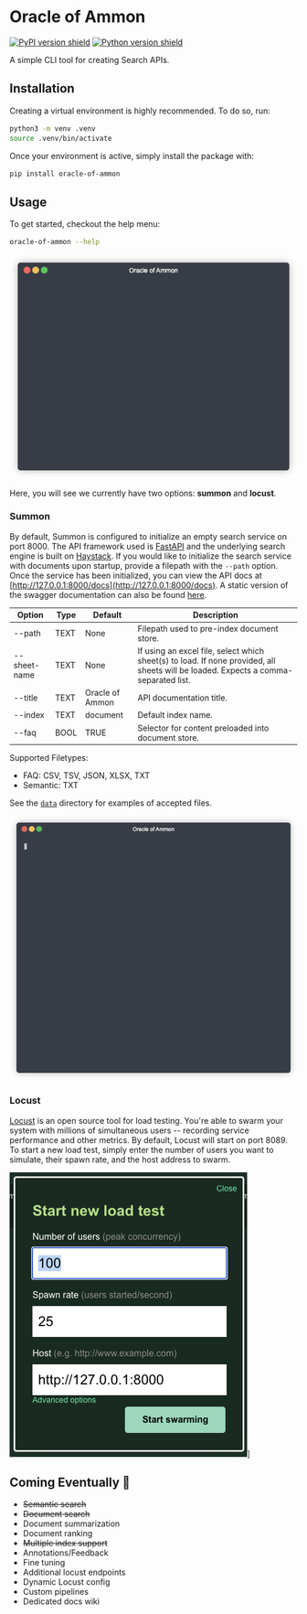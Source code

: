 # Oracle of Ammon

[![PyPI version shield](https://img.shields.io/pypi/v/oracle-of-ammon?style=flat-square)](https://pypi.org/project/oracle-of-ammon/)
[![Python version shield](https://img.shields.io/pypi/pyversions/oracle-of-ammon?style=flat-square)](https://pypi.org/project/oracle-of-ammon/)

A simple CLI tool for creating Search APIs.

## Installation

Creating a virtual environment is highly recommended. To do so, run:

```bash
python3 -m venv .venv
source .venv/bin/activate
```

Once your environment is active, simply install the package with:

```bash
pip install oracle-of-ammon
```

## Usage

To get started, checkout the help menu:

```bash
oracle-of-ammon --help
```

[![Image of oracle-of-ammon cli help documentaiton](https://github.com/kmcleste/oracle-of-ammon/blob/main/images/oracle-of-ammon-help.gif?raw=true)](https://github.com/faressoft/terminalizer)

Here, you will see we currently have two options: **summon** and **locust**.

### Summon

By default, Summon is configured to initialize an empty search service on port 8000. The API framework used is [FastAPI](https://fastapi.tiangolo.com/) and the underlying search engine is built on [Haystack](https://docs.haystack.deepset.ai/). If you would like to initialize the search service with documents upon startup, provide a filepath with the `--path` option. Once the service has been initialized, you can view the API docs at [http://127.0.0.1:8000/docs](http://127.0.0.1:8000/docs). A static version of the swagger documentation can also be found [here](https://petstore.swagger.io/?url=https://raw.githubusercontent.com/kmcleste/oracle-of-ammon/main/openapi.json#/).

| Option        | Type | Default         | Description                                                                                                                         |
| ------------- | ---- | --------------- | ----------------------------------------------------------------------------------------------------------------------------------- |
| --path        | TEXT | None            | Filepath used to pre-index document store.                                                                                          |
| --sheet-name  | TEXT | None            | If using an excel file, select which sheet(s) to load. If none provided, all sheets will be loaded. Expects a comma-separated list. |
| --title       | TEXT | Oracle of Ammon | API documentation title.                                                                                                            |
| --index       | TEXT | document        | Default index name.                                                                                                                 |
| --faq         | BOOL | TRUE            | Selector for content preloaded into document store.                                                                                 |

Supported Filetypes:

- FAQ: CSV, TSV, JSON, XLSX, TXT
- Semantic: TXT

See the [`data`](https://github.com/kmcleste/oracle-of-ammon/tree/main/oracle_of_ammon/data) directory for examples of accepted files.

[![Oracle of Ammon CLI - Summon](https://github.com/kmcleste/oracle-of-ammon/blob/main/images/oracle-of-ammon-summon.gif?raw=true)](https://github.com/faressoft/terminalizer)

### Locust

[Locust](https://locust.io/) is an open source tool for load testing. You're able to swarm your system with millions of simultaneous users -- recording service performance and other metrics. By default, Locust will start on port 8089. To start a new load test, simply enter the number of users you want to simulate, their spawn rate, and the host address to swarm.

[![Image of locust config](https://github.com/kmcleste/oracle-of-ammon/blob/main/images/locust-config.png?raw=true)](https://locust.io)]

## Coming Eventually 👀

- ~~Semantic search~~
- ~~Document search~~
- Document summarization
- Document ranking
- ~~Multiple index support~~
- Annotations/Feedback
- Fine tuning
- Additional locust endpoints
- Dynamic Locust config
- Custom pipelines
- Dedicated docs wiki
